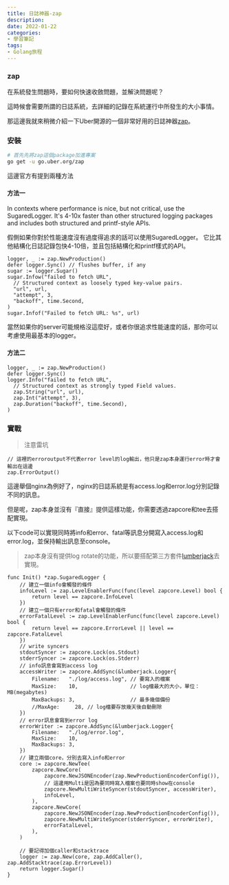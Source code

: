 ```yaml
---
title: 日誌神器-zap
description:
date: 2022-01-22
categories:
- 學習筆記
tags:
- Golang旅程
---
```

### zap
在系統發生問題時，要如何快速收斂問題，並解決問題呢？

這時候會需要所謂的日誌系統，去詳細的記錄在系統運行中所發生的大小事情。

那這邊我就來稍微介紹一下Uber開源的一個非常好用的日誌神器[zap](https://github.com/uber-go/zap)。
<!--more-->
### 安裝
```bash
# 首先先將zap這個package加進專案
go get -u go.uber.org/zap
```
這邊官方有提到兩種方法
#### 方法一
In contexts where performance is nice, but not critical, use the SugaredLogger. It's 4-10x faster than other structured logging packages and includes both structured and printf-style APIs.

假側如果你對於性能速度沒有過度得追求的話可以使用SugaredLogger。
它比其他結構化日誌記錄包快4-10倍，並且包括結構化和printf樣式的API。
```golang
logger, _ := zap.NewProduction()
defer logger.Sync() // flushes buffer, if any
sugar := logger.Sugar()
sugar.Infow("failed to fetch URL",
  // Structured context as loosely typed key-value pairs.
  "url", url,
  "attempt", 3,
  "backoff", time.Second,
)
sugar.Infof("Failed to fetch URL: %s", url)
```
當然如果你的server可能規格沒這麼好，或者你很追求性能速度的話，那你可以考慮使用最基本的logger。
#### 方法二
```golang
logger, _ := zap.NewProduction()
defer logger.Sync()
logger.Info("failed to fetch URL",
  // Structured context as strongly typed Field values.
  zap.String("url", url),
  zap.Int("attempt", 3),
  zap.Duration("backoff", time.Second),
)
```
### 實戰
> 注意雷坑
```golang
// 這裡的erroroutput不代表error level的log輸出，他只是zap本身運行error時才會輸出在這邊
zap.ErrorOutput()
```
這邊舉個nginx為例好了，nginx的日誌系統是有access.log和error.log分別記錄不同的訊息。

但是呢，zap本身並沒有『直接』提供這樣功能，你需要透過zapcore和tee去搭配實現。

以下code可以實現同時將info和error、fatal等訊息分開寫入access.log和error.log，並保持輸出訊息至console。

> zap本身沒有提供log rotate的功能，所以要搭配第三方套件[lumberjack](https://github.com/natefinch/lumberjack)去實現。

```golang
func Init() *zap.SugaredLogger {
	// 建立一個info會觸發的條件
	infoLevel := zap.LevelEnablerFunc(func(level zapcore.Level) bool {
		return level == zapcore.InfoLevel
	})
	// 建立一個只有error和fatal會觸發的條件
	errorFatalLevel := zap.LevelEnablerFunc(func(level zapcore.Level) bool {
		return level == zapcore.ErrorLevel || level == zapcore.FatalLevel
	})
	// write syncers
	stdoutSyncer := zapcore.Lock(os.Stdout)
	stderrSyncer := zapcore.Lock(os.Stderr)
	// info訊息會寫到access log
	accessWriter := zapcore.AddSync(&lumberjack.Logger{
		Filename:   "./log/access.log", // 要寫入的檔案
		MaxSize:    10,                 // log檔最大的大小，單位：MB(megabytes)
		MaxBackups: 3,                  // 最多幾個備份
		//MaxAge:     28, // log檔要存放幾天後自動刪除
	})
	// error訊息會寫到error log
	errorWriter := zapcore.AddSync(&lumberjack.Logger{
		Filename:   "./log/error.log",
		MaxSize:    10,
		MaxBackups: 3,
	})
	// 建立兩個core，分別去寫入info和error
	core := zapcore.NewTee(
		zapcore.NewCore(
			zapcore.NewJSONEncoder(zap.NewProductionEncoderConfig()),
			// 這邊用Multi是因為要同時寫入檔案也要同時show在console
			zapcore.NewMultiWriteSyncer(stdoutSyncer, accessWriter),
			infoLevel,
		),
		zapcore.NewCore(
			zapcore.NewJSONEncoder(zap.NewProductionEncoderConfig()),
			zapcore.NewMultiWriteSyncer(stderrSyncer, errorWriter),
			errorFatalLevel,
		),
	)

	// 要記得加個caller和stacktrace
	logger := zap.New(core, zap.AddCaller(), zap.AddStacktrace(zap.ErrorLevel))
	return logger.Sugar()
}

```